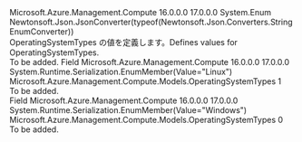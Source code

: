 <Type Name="OperatingSystemTypes" FullName="Microsoft.Azure.Management.Compute.Models.OperatingSystemTypes">
  <TypeSignature Language="C#" Value="public enum OperatingSystemTypes" />
  <TypeSignature Language="ILAsm" Value=".class public auto ansi sealed OperatingSystemTypes extends System.Enum" />
  <TypeSignature Language="DocId" Value="T:Microsoft.Azure.Management.Compute.Models.OperatingSystemTypes" />
  <TypeSignature Language="VB.NET" Value="Public Enum OperatingSystemTypes" />
  <TypeSignature Language="F#" Value="type OperatingSystemTypes = " />
  <AssemblyInfo>
    <AssemblyName>Microsoft.Azure.Management.Compute</AssemblyName>
    <AssemblyVersion>16.0.0.0</AssemblyVersion>
    <AssemblyVersion>17.0.0.0</AssemblyVersion>
  </AssemblyInfo>
  <Base>
    <BaseTypeName>System.Enum</BaseTypeName>
  </Base>
  <Attributes>
    <Attribute>
      <AttributeName>Newtonsoft.Json.JsonConverter(typeof(Newtonsoft.Json.Converters.StringEnumConverter))</AttributeName>
    </Attribute>
  </Attributes>
  <Docs>
    <summary>
            <span data-ttu-id="e487a-101">OperatingSystemTypes の値を定義します。</span><span class="sxs-lookup"><span data-stu-id="e487a-101">Defines values for OperatingSystemTypes.</span></span>
            </summary>
    <remarks>To be added.</remarks>
  </Docs>
  <Members>
    <Member MemberName="Linux">
      <MemberSignature Language="C#" Value="Linux" />
      <MemberSignature Language="ILAsm" Value=".field public static literal valuetype Microsoft.Azure.Management.Compute.Models.OperatingSystemTypes Linux = int32(1)" />
      <MemberSignature Language="DocId" Value="F:Microsoft.Azure.Management.Compute.Models.OperatingSystemTypes.Linux" />
      <MemberSignature Language="VB.NET" Value="Linux" />
      <MemberSignature Language="F#" Value="Linux = 1" Usage="Microsoft.Azure.Management.Compute.Models.OperatingSystemTypes.Linux" />
      <MemberType>Field</MemberType>
      <AssemblyInfo>
        <AssemblyName>Microsoft.Azure.Management.Compute</AssemblyName>
        <AssemblyVersion>16.0.0.0</AssemblyVersion>
        <AssemblyVersion>17.0.0.0</AssemblyVersion>
      </AssemblyInfo>
      <Attributes>
        <Attribute>
          <AttributeName>System.Runtime.Serialization.EnumMember(Value="Linux")</AttributeName>
        </Attribute>
      </Attributes>
      <ReturnValue>
        <ReturnType>Microsoft.Azure.Management.Compute.Models.OperatingSystemTypes</ReturnType>
      </ReturnValue>
      <MemberValue>1</MemberValue>
      <Docs>
        <summary>To be added.</summary>
      </Docs>
    </Member>
    <Member MemberName="Windows">
      <MemberSignature Language="C#" Value="Windows" />
      <MemberSignature Language="ILAsm" Value=".field public static literal valuetype Microsoft.Azure.Management.Compute.Models.OperatingSystemTypes Windows = int32(0)" />
      <MemberSignature Language="DocId" Value="F:Microsoft.Azure.Management.Compute.Models.OperatingSystemTypes.Windows" />
      <MemberSignature Language="VB.NET" Value="Windows" />
      <MemberSignature Language="F#" Value="Windows = 0" Usage="Microsoft.Azure.Management.Compute.Models.OperatingSystemTypes.Windows" />
      <MemberType>Field</MemberType>
      <AssemblyInfo>
        <AssemblyName>Microsoft.Azure.Management.Compute</AssemblyName>
        <AssemblyVersion>16.0.0.0</AssemblyVersion>
        <AssemblyVersion>17.0.0.0</AssemblyVersion>
      </AssemblyInfo>
      <Attributes>
        <Attribute>
          <AttributeName>System.Runtime.Serialization.EnumMember(Value="Windows")</AttributeName>
        </Attribute>
      </Attributes>
      <ReturnValue>
        <ReturnType>Microsoft.Azure.Management.Compute.Models.OperatingSystemTypes</ReturnType>
      </ReturnValue>
      <MemberValue>0</MemberValue>
      <Docs>
        <summary>To be added.</summary>
      </Docs>
    </Member>
  </Members>
</Type>